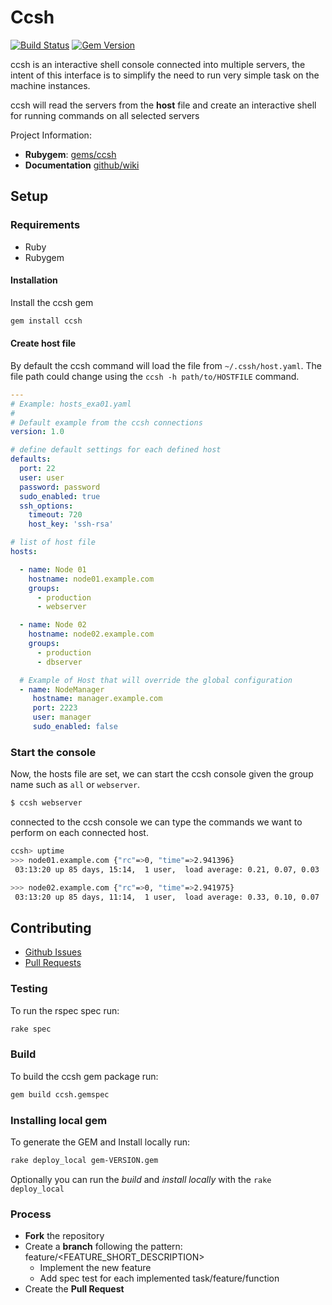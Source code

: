 # Ccsh

[![Build Status](https://travis-ci.org/raffs/ccsh.svg?branch=master)](https://travis-ci.org/raffs/ccsh)
[![Gem Version](https://badge.fury.io/rb/ccsh.svg)](https://badge.fury.io/rb/ccsh)


ccsh is an interactive shell console connected into multiple servers, the intent
of this interface is to simplify the need to run very simple task on the
machine instances.

ccsh will read the servers from the **host** file and create an interactive shell
for running commands on all selected servers

Project Information:
* **Rubygem**: [gems/ccsh](https://rubygems.org/gems/ccsh)
* **Documentation** [github/wiki](https://github.com/raffs/ccsh/wiki)

## Setup

### Requirements

* Ruby
* Rubygem

#### Installation

Install the ccsh gem
```sh
gem install ccsh
```

#### Create host file

By default the ccsh command will load the file from ```~/.cssh/host.yaml```. The file path could change using the
```ccsh -h path/to/HOSTFILE``` command.

```yaml
---
# Example: hosts_exa01.yaml
#
# Default example from the ccsh connections
version: 1.0

# define default settings for each defined host
defaults:
  port: 22
  user: user
  password: password
  sudo_enabled: true
  ssh_options:
    timeout: 720
    host_key: 'ssh-rsa'

# list of host file
hosts:

  - name: Node 01
    hostname: node01.example.com
    groups:
      - production
      - webserver

  - name: Node 02
    hostname: node02.example.com
    groups:
      - production
      - dbserver

  # Example of Host that will override the global configuration
  - name: NodeManager
     hostname: manager.example.com
     port: 2223
     user: manager
     sudo_enabled: false
```

### Start the console

Now, the hosts file are set, we can start the ccsh console given the group name
such as ```all``` or ```webserver```.

```bash
$ ccsh webserver
```

connected to the ccsh console we can type the commands we want to perform on
each connected host.

```bash
ccsh> uptime
>>> node01.example.com {"rc"=>0, "time"=>2.941396}
 03:13:20 up 85 days, 15:14,  1 user,  load average: 0.21, 0.07, 0.03

>>> node02.example.com {"rc"=>0, "time"=>2.941975}
 03:13:20 up 85 days, 11:14,  1 user,  load average: 0.33, 0.10, 0.07
```

## Contributing

* [Github Issues](https://github.com/raffs/ccsh/issues)
* [Pull Requests](https://github.com/raffs/ccsh/pulls)

### Testing

To run the rspec spec run:
```sh
rake spec
```

### Build

To build the ccsh gem package run:
```sh
gem build ccsh.gemspec
```

### Installing local gem

To generate the GEM and Install locally run:
```sh
rake deploy_local gem-VERSION.gem
```

Optionally you can run the *build* and *install locally* with the `rake deploy_local`

### Process

* **Fork** the repository
* Create a **branch** following the pattern: feature/<FEATURE_SHORT_DESCRIPTION>
	* Implement the new feature
	* Add spec test for each implemented task/feature/function
* Create the **Pull Request**
